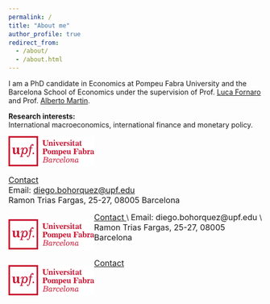 ```yaml
---
permalink: /
title: "About me"
author_profile: true
redirect_from: 
  - /about/
  - /about.html
---
```


I am a PhD candidate in Economics at Pompeu Fabra University and the Barcelona School of Economics under the supervision of Prof. [Luca Fornaro](https://crei.cat/people/fornaro/) and Prof. [Alberto Martin](https://crei.cat/people/martin/).

**Research interests:** \
International macroeconomics, international finance and monetary policy.

<img src="/images/UPFt_rgb.png" width="170" height="60">

<span style="font-size:12pt"> <ins> Contact </ins> </span>\
<span style="font-size:12pt"> Email: diego.bohorquez@upf.edu </span>\
<span style="font-size:12pt"> Ramon Trias Fargas, 25-27, 08005 Barcelona </span>

<div>
    <p style="float: left;"><img src="/images/UPFt_rgb.png" width="170" height="60"></p>
    <p> <span style="font-size:12pt"> <ins> Contact </ins> </span>\
        <span style="font-size:12pt"> Email: diego.bohorquez@upf.edu </span>\
        <span style="font-size:12pt"> Ramon Trias Fargas, 25-27, 08005 Barcelona </span>
    </p>
</div>
<div style="clear: left;">
    <p style="float: left;"><img src="/images/UPFt_rgb.png" width="170" height="60"></p>
    <p> <span style="font-size:12pt"> <ins> Contact </ins> </span> </p>
</div>
